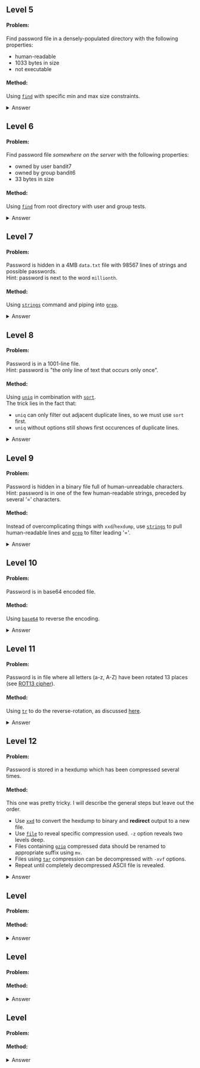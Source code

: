 ## Level 5
#### Problem:
Find password file in a densely-populated directory with the following properties:
  - human-readable
  - 1033 bytes in size
  - not executable

#### Method:
Using [`find`](https://man7.org/linux/man-pages/man1/find.1.html) with specific min and max size constraints.
<details>
  <summary>Answer</summary> 
  
  `find -size -1034c -size +1032c`
</details>

## Level 6
#### Problem:
Find password file *somewhere on the server* with the following properties:
  - owned by user bandit7
  - owned by group bandit6
  - 33 bytes in size

#### Method:
Using [`find`](https://man7.org/linux/man-pages/man1/find.1.html) from root directory with user and group tests.
<details>
  <summary>Answer</summary> 
  
  `find -group bandit6 -user bandit7`
</details>

## Level 7
#### Problem:
Password is hidden in a 4MB `data.txt` file with 98567 lines of strings and possible passwords.  
Hint: password is next to the word `millionth`.

#### Method:
Using [`strings`](https://linux.die.net/man/1/strings) command and piping into [`grep`](https://man7.org/linux/man-pages/man1/grep.1.html).
<details>
  <summary>Answer</summary> 
  
  `strings data.txt | grep "millionth"`
</details>

## Level 8
#### Problem:
Password is in a 1001-line file.  
Hint: password is "the only line of text that occurs only once".

#### Method:
Using [`uniq`](https://man7.org/linux/man-pages/man1/uniq.1.html) in combination with [`sort`](https://man7.org/linux/man-pages/man1/sort.1.html).  
The trick lies in the fact that:
- `uniq` can only filter out adjacent duplicate lines, so we must use `sort` first.
- `uniq` without options still shows first occurences of duplicate lines.
<details>
  <summary>Answer</summary> 
  
  `cat data.txt | sort | uniq -u`  
  Password: `UsvVyFSfZZWbi6wgC7dAFyFuR6jQQUhR`
</details>

## Level 9
#### Problem:
Password is hidden in a binary file full of human-unreadable characters.  
Hint: password is in one of the few human-readable strings, preceded by several ‘=’ characters.

#### Method:
Instead of overcomplicating things with `xxd`/`hexdump`, use [`strings`](https://linux.die.net/man/1/strings) to pull human-readable lines
and [`grep`](https://man7.org/linux/man-pages/man1/grep.1.html) to filter leading '='.
<details>
  <summary>Answer</summary> 
  
  `strings data.txt | grep "=="`  
  Password: `truKLdjsbJ5g7yyJ2X2R0o3a5HQJFuLk`
</details>

## Level 10
#### Problem:
Password is in base64 encoded file.
#### Method:
Using [`base64`](https://linux.die.net/man/1/base64) to reverse the encoding.
<details>
  <summary>Answer</summary> 
  
  `cat data.txt | base64 --decode`  
  Password: `IFukwKGsFW8MOq3IRFqrxE1hxTNEbUPR`
</details>

## Level 11
#### Problem:
Password is in file where all letters (a-z, A-Z) have been rotated 13 places (see [ROT13 cipher](https://en.wikipedia.org/wiki/ROT13)).

#### Method:
Using [`tr`](https://linux.die.net/man/1/tr) to do the reverse-rotation, as discussed [here](https://unix.stackexchange.com/questions/19772/how-does-tr-a-z-n-za-m-work).
<details>
  <summary>Answer</summary> 
  
  `cat data.txt | tr '[a-z]' '[n-za-m]' | tr '[A-Z]' '[N-ZA-M]'`  
  Password: `5Te8Y4drgCRfCx8ugdwuEX8KFC6k2EUu`
</details>

## Level 12
#### Problem:
Password is stored in a hexdump which has been compressed several times.

#### Method:
This one was pretty tricky. I will describe the general steps but leave out the order.
- Use [`xxd`](https://linux.die.net/man/1/xxd) to convert the hexdump to binary and **redirect** output to a new file.
- Use [`file`](https://linux.die.net/man/1/file) to reveal specific compression used. `-z` option reveals two levels deep.
- Files containing [`gzip`](https://linux.die.net/man/1/gzip) compressed data should be renamed to appropriate suffix using `mv`.
- Files using [`tar`](https://linux.die.net/man/1/tar) compression can be decompressed with `-xvf` options.
- Repeat until completely decompressed ASCII file is revealed.

<details>
  <summary>Answer</summary> 
  
  ```
  cp data.txt data2.txt
  xxd -r data2.txt > data3
  file data3
  mv data3 data3.gz
  gzip -d data3.gz
  file data3
  bzip2 -d data3
  file data3.out
  gzip -d data3.out
  mv data3.out data3.gz
  gzip -d data3.gz
  file data3.gz
  tar -xvf data3
  file data5.bin
  tar -xvf data5.bin
  file data6.bin
  bzip2 -d data6.bin
  file data6.bin.out
  tar -xvf data6.bin.out
  file data8.bin
  mv data8.bin data8.gz
  gzip -d data8.gz
  ```
  Password: `8ZjyCRiBWFYkneahHwxCv3wb2a1ORpYL`
</details>

## Level 
#### Problem:


#### Method:

<details>
  <summary>Answer</summary> 
  
  ``  
  Password: ``
</details>

## Level 
#### Problem:


#### Method:

<details>
  <summary>Answer</summary> 
  
  ``  
  Password: ``
</details>

## Level 
#### Problem:


#### Method:

<details>
  <summary>Answer</summary> 
  
  ``  
  Password: ``
</details>

